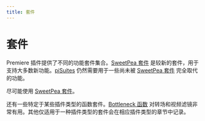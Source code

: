 ```yaml
---
title: 套件
---
```

# 套件

Premiere 插件提供了不同的功能套件集合。[SweetPea 套件](../sweetpea-suites) 是较新的套件，用于支持大多数新功能。[piSuites](../legacy-callback-suites#pisuites) 仍然需要用于一些尚未被 [SweetPea 套件](../sweetpea-suites) 完全取代的功能。

尽可能使用 [SweetPea 套件](../sweetpea-suites)。

还有一些特定于某些插件类型的函数套件。[Bottleneck 函数](../legacy-callback-suites#bottleneck-functions) 对转场和视频滤镜非常有用。其他仅适用于一种插件类型的套件会在相应插件类型的章节中记录。
